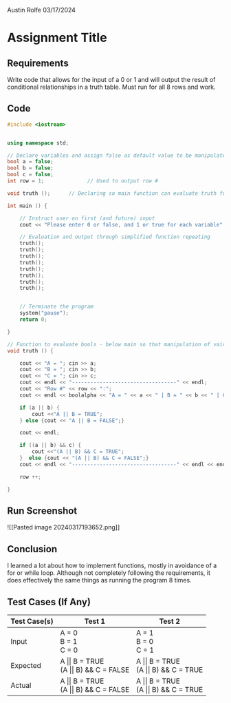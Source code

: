 Austin Rolfe
03/17/2024
# Assignment Title
## Requirements
Write code that allows for the input of a 0 or 1 and will output the result of conditional relationships in a truth table. Must run for all 8 rows and work.
## Code
```cpp
#include <iostream>


using namespace std;

// Declare variables and assign false as default value to be manipulated later - Assigned outside functions so they both can see these variables
bool a = false;
bool b = false;
bool c = false;
int row = 1;              // Used to output row #

void truth ();      // Declaring so main function can evaluate truth function

int main () {

    // Instruct user on first (and future) input
    cout << "Please enter 0 or false, and 1 or true for each variable" << endl << endl;

    // Evaluation and output through simplified function repeating
    truth();
    truth();
    truth();
    truth();
    truth();
    truth();
    truth();
    truth();


    // Terminate the program
    system("pause");
    return 0;

}

// Function to evaluate bools - below main so that manipulation of vairables transfers
void truth () {

    cout << "A = "; cin >> a;
    cout << "B = "; cin >> b;
    cout << "C = "; cin >> c;
    cout << endl << "----------------------------------" << endl;
    cout << "Row #" << row << ":";
    cout << endl << boolalpha << "A = " << a << " | B = " << b << " | C = " << c << endl << endl;

    if (a || b) {
        cout <<"A || B = TRUE";    
    } else {cout << "A || B = FALSE";}

    cout << endl;

    if ((a || b) && c) {
        cout <<"(A || B) && C = TRUE";
    }  else {cout << "(A || B) && C = FALSE";}
    cout << endl << "----------------------------------" << endl << endl;

    row ++;

}
```
## Run Screenshot
![[Pasted image 20240317193652.png]]
## Conclusion
I learned a lot about how to implement functions, mostly in avoidance of a for or while loop. Although not completely following the requirements, it does effectively the same things as running the program 8 times.
## Test Cases (If Any)
| Test Case(s) | Test 1                                     | Test 2                                    |
| :----------- | ------------------------------------------ | ----------------------------------------- |
| Input        | A = 0<br>B = 1<br>C = 0                    | A = 1<br>B = 0<br>C = 1                   |
| Expected     | A \|\| B = TRUE<br>(A \|\| B) && C = FALSE | A \|\| B = TRUE<br>(A \|\| B) && C = TRUE |
| Actual       | A \|\| B = TRUE<br>(A \|\| B) && C = FALSE | A \|\| B = TRUE<br>(A \|\| B) && C = TRUE |
